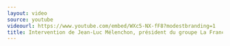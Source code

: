 ```yaml
---
layout: video
source: youtube
videourl: https://www.youtube.com/embed/WXc5-NX-fF8?modestbranding=1
title: Intervention de Jean-Luc Mélenchon, président du groupe La France insoumise à l'Assemblée nationale
---
```


